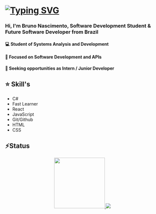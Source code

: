 
# [![Typing SVG](https://readme-typing-svg.herokuapp.com?font=Fira+Code&duration=4500&pause=1000&color=F7EACA&width=435&lines=Hello%2C+I'm+Bruno!%F0%9F%91%8B+;From+S%C3%A3o+Paulo%2C+Brazil+%F0%9F%93%8C;Software+Developer%F0%9F%92%BB;Always+Learning+%F0%9F%93%9A;Turning+Ideas+into+Reality+%F0%9F%8C%90)](https://git.io/typing-svg)

### Hi, I'm **Bruno Nascimento**, Software Development Student & **Future Software Developer** from Brazil


#### 💻 Student of Systems Analysis and Development

#### 🚀 Focused on Software Development and APIs

#### 🎯 Seeking opportunities as Intern / Junior Developer


## ⭐ Skill's

  - C#
  - Fast Learner
  - React
  - JavaScript
  - Git/Github
  - HTML
  - CSS
    

## ⚡Status
<p align="center">
  <a href="https://github.com/kihus">
    <img 
      height="165" 
      src="https://github-readme-stats.vercel.app/api?username=kihus&show_icons=true&theme=react&border_color=61dafb&hide_border=true" 
    />
  </a>
  <a href="https://github.com/kihus">
    <img  
      src="https://github-readme-stats.vercel.app/api/top-langs/?username=kihus&hide=c%23,powershell,Mathematica,Ruby,Objective-C,Objective-C%2b%2b,Cuda&title_color=61dafb&text_color=ffffff&icon_color=61dafb&bg_color=20232a&langs_count=8&layout=compact&border_color=61dafb&hide_border=true&size_weight=0.5&count_weight=0.5" 
    />
  </a>
</p>

